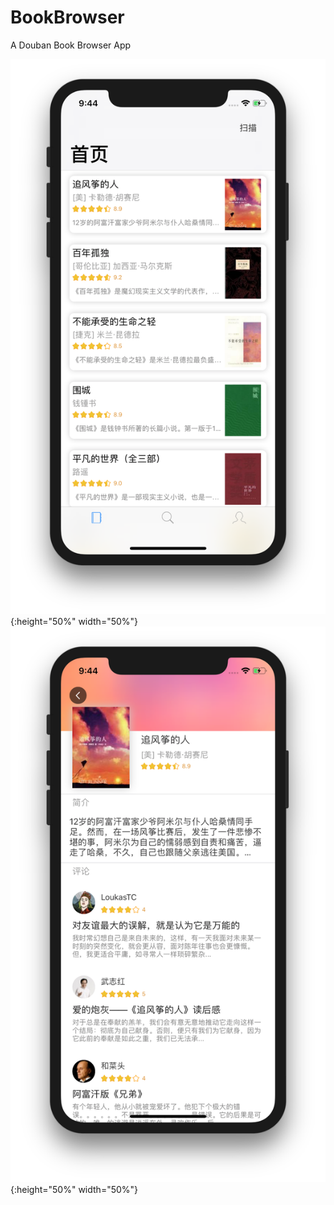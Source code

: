 # BookBrowser
A  Douban Book Browser App

![](https://raw.githubusercontent.com/zyphs21/BookBrowser/master/screenshot-1.png){:height="50%" width="50%"}
![](https://raw.githubusercontent.com/zyphs21/BookBrowser/master/screenshot-2.png){:height="50%" width="50%"}
